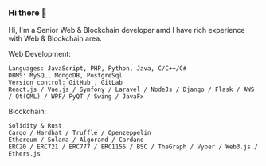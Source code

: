 ### Hi there 👋


Hi, I'm a Senior Web & Blockchain developer amd I have rich experience with Web & Blockchain area.


Web Development:
    
    Languages: JavaScript, PHP, Python, Java, C/C++/C#
    DBMS: MySQL, MongoDB, PostgreSql
    Version control: GitHub , GitLab
    React.js / Vue.js / Symfony / Laravel / NodeJs / Django / Flask / AWS / Qt(QML) / WPF/ PyQT / Swing / JavaFx
    

Blockchain:

    Solidity & Rust
    Cargo / Hardhat / Truffle / Openzeppelin
    Ethereum / Solana / Algorand / Cardano 
    ERC20 / ERC721 / ERC777 / ERC1155 / BSC / TheGraph / Vyper / Web3.js / Ethers.js




<!--
**snowmxdev/snowmxdev** is a ✨ _special_ ✨ repository because its `README.md` (this file) appears on your GitHub profile.

Here are some ideas to get you started:

- 🔭 I’m currently working on ...
- 🌱 I’m currently learning ...
- 👯 I’m looking to collaborate on ...
- 🤔 I’m looking for help with ...
- 💬 Ask me about ...
- 📫 How to reach me: ...
- 😄 Pronouns: ...
- ⚡ Fun fact: ...
-->
